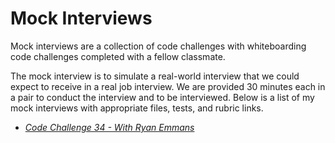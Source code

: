 # Mock Interviews

Mock interviews are a collection of code challenges with whiteboarding code challenges completed with a fellow classmate.

The mock interview is to simulate a real-world interview that we could expect to receive in a real job interview. We are provided 30 minutes each in a pair to conduct the interview and to be interviewed. Below is a list of my mock interviews with appropriate files, tests, and rubric links.

- _[Code Challenge 34 - With Ryan Emmans](./cc-34-ryan/index.js)_
